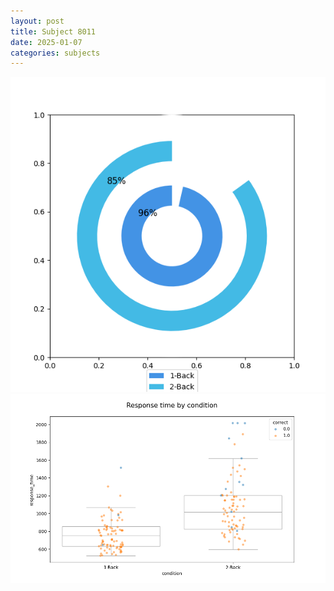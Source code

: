 ```yaml
---
layout: post
title: Subject 8011
date: 2025-01-07
categories: subjects
---
```


![](data/8011/run-27/8011_accuracy_by_condition.png)
![](data/8011/run-27/8011_response_time_by_condition.png)
